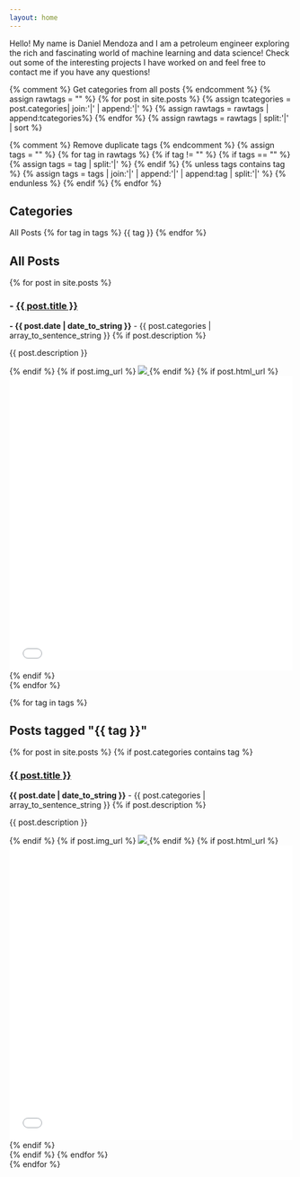 ```yaml
---
layout: home
---
```


<div>

  <p>Hello! My name is Daniel Mendoza and I am a petroleum engineer exploring the rich and fascinating world of machine learning and data science! Check out some of the interesting projects I have worked on and feel free to contact me if you have any questions!</p>
  

  {% comment %} 
  Get categories from all posts
  {% endcomment %}
  {% assign rawtags = "" %}
  {% for post in site.posts %}
    {% assign tcategories = post.categories| join:'|' | append:'|' %}
    {% assign rawtags = rawtags | append:tcategories%}
  {% endfor %}
  {% assign rawtags = rawtags | split:'|' | sort %}

  {% comment %}
  Remove duplicate tags
  {% endcomment %}
  {% assign tags = "" %}
  {% for tag in rawtags %}
    {% if tag != "" %}
      {% if tags == "" %}
        {% assign tags = tag | split:'|' %}
      {% endif %}
      {% unless tags contains tag %}
        {% assign tags = tags | join:'|' | append:'|' | append:tag | split:'|' %}
      {% endunless %}
    {% endif %}
  {% endfor %}

  <p>
  <h2> Categories </h2>
  <a onclick="show_tag_section('all_posts')" style="cursor: pointer;" class="post_tag"> All Posts </a>
  {% for tag in tags %}
    <a onclick="show_tag_section('{{ tag | slugify }}')" style="cursor: pointer;" class="post_tag"> {{ tag }} </a>
  {% endfor %}
  </p>

  <div id="all_posts">
  <h2> All Posts </h2>
  {% for post in site.posts %}
    <div class="post_block">
      <h3><i class="icon-chart-pie-alt"></i> - <a href="{{ post.url }}">{{ post.title }}</a></h3>
      <span><i class="icon-calendar-1"> </i><strong> - {{ post.date | date_to_string }}</strong> - {{ post.categories | array_to_sentence_string }}</span>
      {% if post.description %} 
        <p> {{ post.description }} </p>
      {% endif %}
      {% if post.img_url %} 
        <a href="{{ post.url }}" title="{{ post.title }}">
          <img src="{{ post.img_url }}" class="center_img">
        </a>
      {% endif %}
      {% if post.html_url %} 
        <a href="{{ post.url }}" title="{{ post.title }}">
          <iframe id="igraph" scrolling="no" style="border:none;" seamless="seamless" src="{{ post.html_url }}" height="525" width="100%"></iframe>
        </a>
      {% endif %}
    </div>
  {% endfor %}
  </div>

  {% for tag in tags %}
    <div id="{{ tag | slugify }}" class="by_tag">
    <h2 id="{{ tag | slugify }}">Posts tagged "{{ tag }}"</h2>
    {% for post in site.posts %}
      {% if post.categories contains tag %}
        <div class="post_block">
          <h3><a href="{{ post.url }}">{{ post.title }}</a></h3>
          <span><strong>{{ post.date | date_to_string }}</strong> - {{ post.categories | array_to_sentence_string }}</span>
          {% if post.description %} 
            <p> {{ post.description }} </p>
          {% endif %}
          {% if post.img_url %} 
            <a href="{{ post.url }}" title="{{ post.title }}">
              <img src="{{ post.img_url }}" class="center_img">
            </a>
          {% endif %}
          {% if post.html_url %} 
                <a href="{{ post.url }}" title="{{ post.title }}">
                <iframe id="igraph" scrolling="no" style="border:none;" seamless="seamless" src="{{ post.html_url }}" height="525" width="100%"></iframe>
                </a>
            {% endif %}
        </div>
      {% endif %}
    {% endfor %}
    </div>
  {% endfor %}

</div>